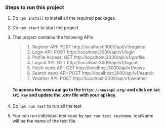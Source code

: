 ### Steps to run this project

1. Do `npm install` to install all the required packages.
2. Do `npm start` to start the project.
3. This project contains the following APIs 
        
     >1. Register API: POST http://localhost:3000/api/v1/register
     >2. Login API: POST http://localhost:3000/api/v1/login
     >3. Profile Access: GET http://localhost:3000/api/v1/profile
     >4. Logout API: GET http://localhost:3000/api/v1/logout
     >5. Fetch news API:  GET http://localhost:3000/api/v1/news
     >6. Search news API: POST http://localhost:3000/api/v1/search
     >7. Weather API: POST http://localhost:3000/api/v1/weather
    
     #### To access the news api go to the `https://newsapi.org/` and click on `Get API Key` and update the .env file with your api key.

4. Do `npm run test` to run all the test
5. You can run individual test case by `npm run test testName`. testName will be the name of the test file.
